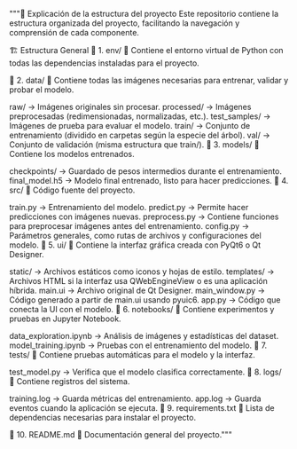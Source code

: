  """📂 Explicación de la estructura del proyecto
Este repositorio contiene la estructura organizada del proyecto, facilitando la navegación y comprensión de cada componente.

🏗 Estructura General
📁 1. env/
📌 Contiene el entorno virtual de Python con todas las dependencias instaladas para el proyecto.

📁 2. data/
📌 Contiene todas las imágenes necesarias para entrenar, validar y probar el modelo.

raw/ → Imágenes originales sin procesar.
processed/ → Imágenes preprocesadas (redimensionadas, normalizadas, etc.).
test_samples/ → Imágenes de prueba para evaluar el modelo.
train/ → Conjunto de entrenamiento (dividido en carpetas según la especie del árbol).
val/ → Conjunto de validación (misma estructura que train/).
📁 3. models/
📌 Contiene los modelos entrenados.

checkpoints/ → Guardado de pesos intermedios durante el entrenamiento.
final_model.h5 → Modelo final entrenado, listo para hacer predicciones.
📁 4. src/
📌 Código fuente del proyecto.

train.py → Entrenamiento del modelo.
predict.py → Permite hacer predicciones con imágenes nuevas.
preprocess.py → Contiene funciones para preprocesar imágenes antes del entrenamiento.
config.py → Parámetros generales, como rutas de archivos y configuraciones del modelo.
📁 5. ui/
📌 Contiene la interfaz gráfica creada con PyQt6 o Qt Designer.

static/ → Archivos estáticos como iconos y hojas de estilo.
templates/ → Archivos HTML si la interfaz usa QWebEngineView o es una aplicación híbrida.
main.ui → Archivo original de Qt Designer.
main_window.py → Código generado a partir de main.ui usando pyuic6.
app.py → Código que conecta la UI con el modelo.
📁 6. notebooks/
📌 Contiene experimentos y pruebas en Jupyter Notebook.

data_exploration.ipynb → Análisis de imágenes y estadísticas del dataset.
model_training.ipynb → Pruebas con el entrenamiento del modelo.
📁 7. tests/
📌 Contiene pruebas automáticas para el modelo y la interfaz.

test_model.py → Verifica que el modelo clasifica correctamente.
📁 8. logs/
📌 Contiene registros del sistema.

training.log → Guarda métricas del entrenamiento.
app.log → Guarda eventos cuando la aplicación se ejecuta.
📜 9. requirements.txt
📌 Lista de dependencias necesarias para instalar el proyecto.

📜 10. README.md
📌 Documentación general del proyecto."""